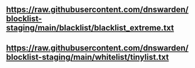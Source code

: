 ## https://raw.githubusercontent.com/dnswarden/blocklist-staging/main/blacklist/blacklist_extreme.txt
## https://raw.githubusercontent.com/dnswarden/blocklist-staging/main/whitelist/tinylist.txt
